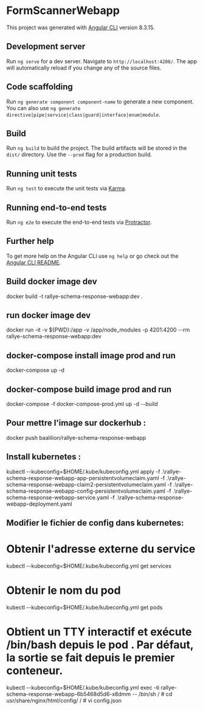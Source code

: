 # FormScannerWebapp

This project was generated with [Angular CLI](https://github.com/angular/angular-cli) version 8.3.15.

## Development server

Run `ng serve` for a dev server. Navigate to `http://localhost:4200/`. The app will automatically reload if you change any of the source files.

## Code scaffolding

Run `ng generate component component-name` to generate a new component. You can also use `ng generate directive|pipe|service|class|guard|interface|enum|module`.

## Build

Run `ng build` to build the project. The build artifacts will be stored in the `dist/` directory. Use the `--prod` flag for a production build.

## Running unit tests

Run `ng test` to execute the unit tests via [Karma](https://karma-runner.github.io).

## Running end-to-end tests

Run `ng e2e` to execute the end-to-end tests via [Protractor](http://www.protractortest.org/).

## Further help

To get more help on the Angular CLI use `ng help` or go check out the [Angular CLI README](https://github.com/angular/angular-cli/blob/master/README.md).


## Build docker image dev
docker build -t rallye-schema-response-webapp:dev .

## run docker image dev
docker run -it -v ${PWD}:/app -v /app/node_modules -p 4201:4200 --rm rallye-schema-response-webapp:dev

## docker-compose install image prod and run
docker-compose up -d

## docker-compose build image prod and run
docker-compose -f docker-compose-prod.yml up -d --build

## Pour mettre l'image sur dockerhub :
docker push baalilion/rallye-schema-response-webapp

## Install kubernetes :
kubectl --kubeconfig=$HOME/.kube/kubeconfig.yml apply -f .\rallye-schema-response-webapp-app-persistentvolumeclaim.yaml -f .\rallye-schema-response-webapp-claim2-persistentvolumeclaim.yaml -f .\rallye-schema-response-webapp-config-persistentvolumeclaim.yaml -f .\rallye-schema-response-webapp-service.yaml -f .\rallye-schema-response-webapp-deployment.yaml 

## Modifier le fichier de config dans kubernetes:
# Obtenir l'adresse externe du service
kubectl --kubeconfig=$HOME/.kube/kubeconfig.yml get services
# Obtenir le nom du pod
kubectl --kubeconfig=$HOME/.kube/kubeconfig.yml get pods
# Obtient un TTY interactif et exécute /bin/bash depuis le pod <nom-pod>. Par défaut, la sortie se fait depuis le premier conteneur.
kubectl --kubeconfig=$HOME/.kube/kubeconfig.yml exec -ti rallye-schema-response-webapp-6b5468d5d6-x8dmm -- /bin/sh
/ # cd usr/share/nginx/html/config/
/ # vi config.json

